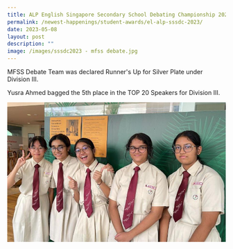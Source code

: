 ```yaml
---
title: ALP English Singapore Secondary School Debating Championship 2023
permalink: /newest-happenings/student-awards/el-alp-sssdc-2023/
date: 2023-05-08
layout: post
description: ""
image: /images/sssdc2023 - mfss debate.jpg
---
```

MFSS Debate Team was declared Runner's Up for Silver Plate under Division III.

Yusra Ahmed bagged the 5th place in the TOP 20 Speakers for Division III.

![](/images/sssdc2023%20-%20mfss%20debate.jpg)